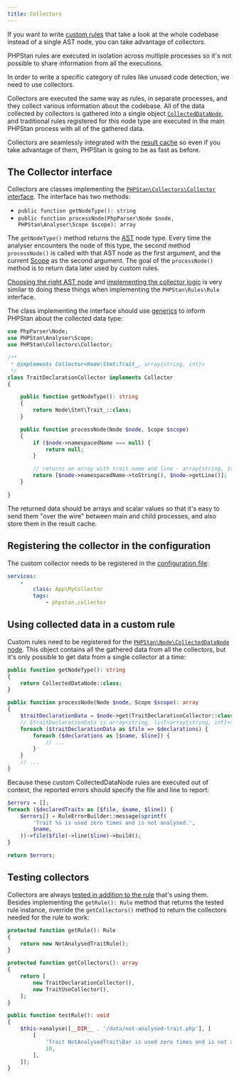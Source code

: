 ```yaml
---
title: Collectors
---
```


If you want to write [custom rules](/developing-extensions/rules) that take a look at the whole codebase instead of a single AST node, you can take advantage of collectors.

PHPStan rules are executed in isolation across multiple processes so it's not possible to share information from all the executions.

In order to write a specific category of rules like unused code detection, we need to use collectors.

Collectors are executed the same way as rules, in separate processes, and they collect various information about the codebase. All of the data collected by collectors is gathered into a single object [`CollectedDataNode`](https://apiref.phpstan.org/2.1.x/PHPStan.Node.CollectedDataNode.html), and traditional rules registered for this node type are executed in the main PHPStan process with all of the gathered data.

Collectors are seamlessly integrated with the [result cache](/user-guide/result-cache) so even if you take advantage of them, PHPStan is going to be as fast as before.

The Collector interface
-------------------

Collectors are classes implementing the [`PHPStan\Collectors\Collector` interface](https://apiref.phpstan.org/2.1.x/PHPStan.Collectors.Collector.html). The interface has two methods:

* `public function getNodeType(): string`
* `public function processNode(PhpParser\Node $node, PHPStan\Analyser\Scope $scope): array`

The `getNodeType()` method returns the [AST](/developing-extensions/abstract-syntax-tree) node type. Every time the analyser encounters the node of this type, the second method `processNode()` is called with that AST node as the first argument, and the current [Scope](/developing-extensions/scope) as the second argument. The goal of the `processNode()` method is to return data later used by custom rules.

[Choosing the right AST node](/developing-extensions/rules#choosing-the-right-ast-node) and [implementing the collector logic](/developing-extensions/rules#implementing-the-rule-logic) is very similar to doing these things when implementing the `PHPStan\Rules\Rule` interface.

The class implementing the interface should use [generics](/blog/generics-in-php-using-phpdocs) to inform PHPStan about the collected data type:

```php
use PhpParser\Node;
use PHPStan\Analyser\Scope;
use PHPStan\Collectors\Collector;

/**
 * @implements Collector<Node\Stmt\Trait_, array{string, int}>
 */
class TraitDeclarationCollector implements Collector
{

	public function getNodeType(): string
	{
		return Node\Stmt\Trait_::class;
	}

	public function processNode(Node $node, Scope $scope)
	{
		if ($node->namespacedName === null) {
			return null;
		}

		// returns an array with trait name and line - array{string, int}
		return [$node->namespacedName->toString(), $node->getLine()];
	}

}
```

The returned data should be arrays and scalar values so that it's easy to send them "over the wire" between main and child processes, and also store them in the result cache.

Registering the collector in the configuration
---------------

The custom collector needs to be registered in the [configuration file](/config-reference):

```yaml
services:
	-
		class: App\MyCollector
		tags:
			- phpstan.collector
```

Using collected data in a custom rule
---------------

Custom rules need to be registered for the [`PHPStan\Node\CollectedDataNode` node](https://apiref.phpstan.org/2.1.x/PHPStan.Node.CollectedDataNode.html). This object contains all the gathered data from all the collectors, but it's only possible to get data from a single collector at a time:

```php
public function getNodeType(): string
{
	return CollectedDataNode::class;
}

public function processNode(Node $node, Scope $scope): array
{
	$traitDeclarationData = $node->get(TraitDeclarationCollector::class);
	// $traitDeclarationData is array<string, list<array{string, int}>>
	foreach ($traitDeclarationData as $file => $declarations) {
		foreach ($declarations as [$name, $line]) {
			// ...
		}
	}
	// ...
}
```

Because these custom CollectedDataNode rules are executed out of context, the reported errors should specify the file and line to report:

```php
$errors = [];
foreach ($declaredTraits as [$file, $name, $line]) {
	$errors[] = RuleErrorBuilder::message(sprintf(
		'Trait %s is used zero times and is not analysed.',
		$name,
	))->file($file)->line($line)->build();
}

return $errors;
```

Testing collectors
---------------

Collectors are always [tested in addition to the rule](/developing-extensions/testing#custom-rules) that's using them. Besides implementing the `getRule(): Rule` method that returns the tested rule instance, override the `getCollectors()` method to return the collectors needed for the rule to work:

```php
protected function getRule(): Rule
{
	return new NotAnalysedTraitRule();
}

protected function getCollectors(): array
{
	return [
		new TraitDeclarationCollector(),
		new TraitUseCollector(),
	];
}

public function testRule(): void
{
	$this->analyse([__DIR__ . '/data/not-analysed-trait.php'], [
		[
			'Trait NotAnalysedTrait\Bar is used zero times and is not analysed.',
			10,
		],
	]);
}
```
